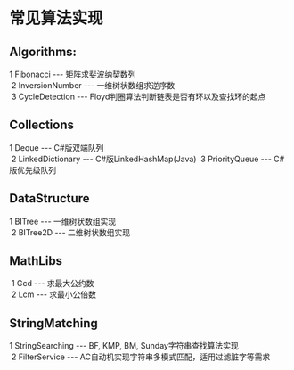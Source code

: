 # 常见算法实现

## Algorithms:  
  1 Fibonacci --- 矩阵求斐波纳契数列  
  2 InversionNumber --- 一维树状数组求逆序数  
  3 CycleDetection --- Floyd判圈算法判断链表是否有环以及查找环的起点

## Collections
  1 Deque --- C#版双端队列  
  2 LinkedDictionary --- C#版LinkedHashMap(Java)
  3 PriorityQueue --- C#版优先级队列
  
## DataStructure
  1 BITree --- 一维树状数组实现  
  2 BITree2D --- 二维树状数组实现  

## MathLibs  
  1 Gcd --- 求最大公约数  
  2 Lcm --- 求最小公倍数  

## StringMatching  
  1 StringSearching --- BF, KMP, BM, Sunday字符串查找算法实现  
  2 FilterService --- AC自动机实现字符串多模式匹配，适用过滤脏字等需求  
